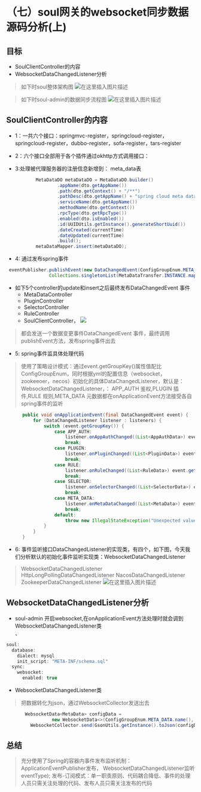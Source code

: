 # （七）soul网关的websocket同步数据源码分析(上)

##  目标
* SoulClientController的内容
* WebsocketDataChangedListener分析

> 如下时soul整体架构图
![在这里插入图片描述](https://img-blog.csdnimg.cn/20210123182931181.png?x-oss-process=image/watermark,type_ZmFuZ3poZW5naGVpdGk,shadow_10,text_aHR0cHM6Ly9ibG9nLmNzZG4ubmV0L3FxXzM3ODY5MjQz,size_16,color_FFFFFF,t_70#pic_center)


> 如下时soul-admin的数据同步流程图 
![在这里插入图片描述](https://img-blog.csdnimg.cn/20210123182940990.png?x-oss-process=image/watermark,type_ZmFuZ3poZW5naGVpdGk,shadow_10,text_aHR0cHM6Ly9ibG9nLmNzZG4ubmV0L3FxXzM3ODY5MjQz,size_16,color_FFFFFF,t_70#pic_center)


## SoulClientController的内容

*  1：一共六个接口：springmvc-register，springcloud-register，springcloud-register，dubbo-register，sofa-register，tars-register
    
*  2：六个接口全部用于各个插件通过okhttp方式调用接口：
*  3:处理被代理服务器的注册信息新增到： meta_data表
    
 ```Java   
            MetaDataDO metaDataDO = MetaDataDO.builder()
                    .appName(dto.getAppName())
                    .path(dto.getContext() + "/**")
                    .pathDesc(dto.getAppName() + "spring cloud meta data info")
                    .serviceName(dto.getAppName())
                    .methodName(dto.getContext())
                    .rpcType(dto.getRpcType())
                    .enabled(dto.isEnabled())
                    .id(UUIDUtils.getInstance().generateShortUuid())
                    .dateCreated(currentTime)
                    .dateUpdated(currentTime)
                    .build();
            metaDataMapper.insert(metaDataDO);

```

* 4: 通过发布spring事件


``` Java
 eventPublisher.publishEvent(new DataChangedEvent(ConfigGroupEnum.META_DATA, DataEventTypeEnum.CREATE,
                Collections.singletonList(MetaDataTransfer.INSTANCE.mapToData(metaDataDO))));    

```

*  如下5个controller的update和insert之后最终发布DataChangedEvent 事件
    * MetaDataController
    * PluginController
    * SelectorController
    * RuleController
    * SoulClientController，
![](https://img-blog.csdnimg.cn/20210123183001805.png?x-oss-process=image/watermark,type_ZmFuZ3poZW5naGVpdGk,shadow_10,text_aHR0cHM6Ly9ibG9nLmNzZG4ubmV0L3FxXzM3ODY5MjQz,size_16,color_FFFFFF,t_70#pic_center)
> 都会发送一个数据变更事件DataChangedEvent 事件，最终调用publishEvent方法，发布spring事件出去


* 5: spring事件监具体处理代码
>使用了策略设计模式：通过event.getGroupKey()属性值配比ConfigGroupEnum，同时根据yml的配置信息（websocket，zookeeoer，necos）初始化的具体DataChangedListener，默认是：WebsocketDataChangedListener，： APP_AUTH 鉴权,PLUGIN 插件,RULE 规则,META_DATA 元数据都在onApplicationEvent方法接受各自spring事件的监听
  ```Java  
        public void onApplicationEvent(final DataChangedEvent event) {
            for (DataChangedListener listener : listeners) {
                switch (event.getGroupKey()) {
                    case APP_AUTH:
                        listener.onAppAuthChanged((List<AppAuthData>) event.getSource(), event.getEventType());
                        break;
                    case PLUGIN:
                        listener.onPluginChanged((List<PluginData>) event.getSource(), event.getEventType());
                        break;
                    case RULE:
                        listener.onRuleChanged((List<RuleData>) event.getSource(), event.getEventType());
                        break;
                    case SELECTOR:
                        listener.onSelectorChanged((List<SelectorData>) event.getSource(), event.getEventType());
                        break;
                    case META_DATA:
                        listener.onMetaDataChanged((List<MetaData>) event.getSource(), event.getEventType());
                        break;
                    default:
                        throw new IllegalStateException("Unexpected value: " + event.getGroupKey());
                }
            }
        }

```

* 6: 事件监听接口DataChangedListener的实现类，有四个，如下图，今天我们分析默认的初始化事件监听实现类：WebsocketDataChangedListener
>WebsocketDataChangedListener
>HttpLongPollingDataChangedListener
>NacosDataChangedListener
>ZookeeperDataChangedListener
![在这里插入图片描述](https://img-blog.csdnimg.cn/20210123183101362.png?x-oss-process=image/watermark,type_ZmFuZ3poZW5naGVpdGk,shadow_10,text_aHR0cHM6Ly9ibG9nLmNzZG4ubmV0L3FxXzM3ODY5MjQz,size_16,color_FFFFFF,t_70#pic_center)


## WebsocketDataChangedListener分析

* soul-admin 开启websocket,在onApplicationEvent方法处理时就会调到WebsocketDataChangedListener类  
、
```Java  
soul:
  database:
    dialect: mysql
    init_script: "META-INF/schema.sql"
  sync:
    websocket:
      enabled: true

  ```
* WebsocketDataChangedListener类
> 把数据转化为json，通过WebsocketCollector发送出去
>
```Java  
       WebsocketData<MetaData> configData =
                 new WebsocketData<>(ConfigGroupEnum.META_DATA.name(), eventType.name(), metaDataList);
         WebsocketCollector.send(GsonUtils.getInstance().toJson(configData), eventType);
```

##  总结
> 充分使用了Spring的容器内事件发布监听机制： ApplicationEventPublisher发布， WebsocketDataChangedListener监听eventType);
> 发布-订阅模式：单一职责原则、代码耦合降低、事件的处理人员只需关注处理的代码、发布人员只需关注发布的代码